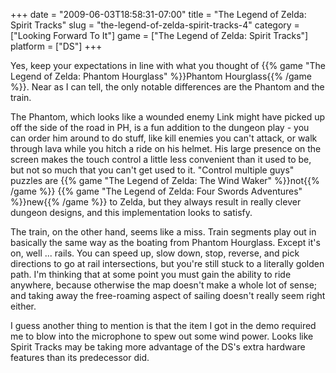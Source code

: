 +++
date = "2009-06-03T18:58:31-07:00"
title = "The Legend of Zelda: Spirit Tracks"
slug = "the-legend-of-zelda-spirit-tracks-4"
category = ["Looking Forward To It"]
game = ["The Legend of Zelda: Spirit Tracks"]
platform = ["DS"]
+++

Yes, keep your expectations in line with what you thought of {{% game "The Legend of Zelda: Phantom Hourglass" %}}Phantom Hourglass{{% /game %}}.  Near as I can tell, the only notable differences are the Phantom and the train.

The Phantom, which looks like a wounded enemy Link might have picked up off the side of the road in PH, is a fun addition to the dungeon play - you can order him around to do stuff, like kill enemies you can't attack, or walk through lava while you hitch a ride on his helmet.  His large presence on the screen makes the touch control a little less convenient than it used to be, but not so much that you can't get used to it.  "Control multiple guys" puzzles are {{% game "The Legend of Zelda: The Wind Waker" %}}not{{% /game %}} {{% game "The Legend of Zelda: Four Swords Adventures" %}}new{{% /game %}} to Zelda, but they always result in really clever dungeon designs, and this implementation looks to satisfy.

The train, on the other hand, seems like a miss.  Train segments play out in basically the same way as the boating from Phantom Hourglass.  Except it's on, well ... rails.  You can speed up, slow down, stop, reverse, and pick directions to go at rail intersections, but you're still stuck to a literally golden path.  I'm thinking that at some point you must gain the ability to ride anywhere, because otherwise the map doesn't make a whole lot of sense; and taking away the free-roaming aspect of sailing doesn't really seem right either.

I guess another thing to mention is that the item I got in the demo required me to blow into the microphone to spew out some wind power.  Looks like Spirit Tracks may be taking more advantage of the DS's extra hardware features than its predecessor did.